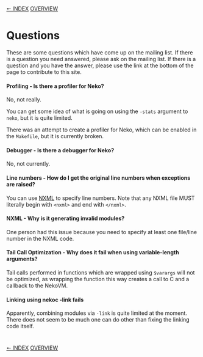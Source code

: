 [🠔 INDEX](index.md) [OVERVIEW](overview.md)
#

# Questions

These are some questions which have come up on the mailing list. If there is a question you need answered, please ask on the mailing list. If there is a question and you have the answer, please use the link at the bottom of the page to contribute to this site.

#### Profiling - Is there a profiler for Neko?

No, not really.

You can get some idea of what is going on using the `-stats` argument to `neko`, but it is quite limited.

There was an attempt to create a profiler for Neko, which can be enabled in the `Makefile`, but it is currently broken.

#### Debugger - Is there a debugger for Neko?

No, not currently.

#### Line numbers - How do I get the original line numbers when exceptions are raised?

You can use [NXML](http://nekovm.org/doc/nxml) to specify line numbers. Note that any NXML file MUST literally begin with `<nxml>` and end with `</nxml>`.

#### NXML - Why is it generating invalid modules?

One person had this issue because you need to specify at least one file/line number in the NXML code.

#### Tail Call Optimization - Why does it fail when using variable-length arguments?

Tail calls performed in functions which are wrapped using `$varargs` will not be optimized, as wrapping the function this way creates a call to C and a callback to the NekoVM.

#### Linking using nekoc -link fails

Apparently, combining modules via `-link` is quite limited at the moment. There does not seem to be much one can do other than fixing the linking code itself.

#
[🠔 INDEX](index.md) [OVERVIEW](overview.md)